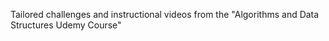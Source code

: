 Tailored challenges and instructional videos from the "Algorithms and Data Structures Udemy Course" 
